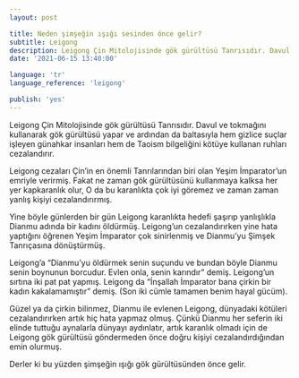 ```yaml
---
layout: post

title: Neden şimşeğin ışığı sesinden önce gelir?
subtitle: Leigong
description: Leigong Çin Mitolojisinde gök gürültüsü Tanrısıdır. Davul ve tokmağını kullanarak gök gürültüsü yapar ve ardından da baltasıyla hem gizlice suçlar işleyen günahkar insanları hem de Taoism bilgeliğini kötüye kullanan ruhları cezalandırır
date: '2021-06-15 13:40:00'

language: 'tr'
language_reference: 'leigong'

publish: 'yes'
---
```


Leigong Çin Mitolojisinde gök gürültüsü Tanrısıdır. Davul ve tokmağını kullanarak gök gürültüsü yapar ve ardından da baltasıyla hem gizlice suçlar işleyen günahkar insanları hem de Taoism bilgeliğini kötüye kullanan ruhları cezalandırır.

Leigong cezaları Çin’in en önemli Tanrılarından biri olan Yeşim İmparator’un emriyle verirmiş. Fakat ne zaman gök gürültüsünü kullanmaya kalksa her yer kapkaranlık olur, O da bu karanlıkta çok iyi göremez ve zaman zaman yanlış kişiyi cezalandırırmış.

Yine böyle günlerden bir gün Leigong karanlıkta hedefi şaşırıp yanlışlıkla Dianmu adında bir kadını öldürmüş. Leigong’un cezalandırırken yine hata yaptığını öğrenen Yeşim İmparator çok sinirlenmiş ve Dianmu’yu Şimşek Tanrıçasına dönüştürmüş.

Leigong’a “Dianmu’yu öldürmek senin suçundu ve bundan böyle Dianmu senin boynunun borcudur. Evlen onla, senin karındır” demiş. Leigong’un sırtına iki pat pat yapmış. Leigong da “İnşallah İmparator bana çirkin bir kadın kakalamamıştır” demiş. (Son iki cümle tamamen benim hayal gücüm).  

Güzel ya da çirkin bilinmez, Dianmu ile evlenen Leigong, dünyadaki kötüleri cezalandırırken artık hiç hata yapmaz olmuş. Çünkü Dianmu her seferin iki elinde tuttuğu aynalarla dünyayı aydınlatır, artık karanlık olmadı için de Leigong gök gürültüsü göndermeden önce doğru kişiyi cezalandırdığından emin olurmuş.

Derler ki bu yüzden şimşeğin ışığı gök gürültüsünden önce gelir.
